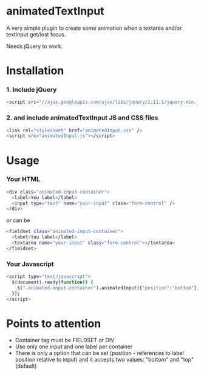 animatedTextInput
============

A very simple plugin to create some animation when a textarea and/or textinput get/lost focus. 

Needs jQuery to work.

Installation
============
### 1. Include jQuery
```bash
<script src="//ajax.googleapis.com/ajax/libs/jquery/1.11.1/jquery.min.js"></script>
```

### 2. and include animatedTextInput JS and CSS files
```bash
<link rel="stylesheet" href="animatedInput.css" />
<script src="animatedInput.js"></script>
```

Usage
============
### Your HTML
```bash
<div class="animated-input-container">
  <label>You label</label>
  <input type="text" name="your-input" class="form-control" />
</div>
```
or can be 
```bash
<fieldset class="animated-input-container">
  <label>You label</label>
  <textarea name="your-input" class="form-control"></textarea>
</fieldset>
```

### Your Javascript
```bash
<script type="text/javascript">
  $(document).ready(function() {
    $(".animated-input-container").animatedInput({"position":"bottom"});
  });
</script>
```

Points to attention
============
- Container tag must be FIELDSET or DIV
- Use only one input and one label per container
- There is only a option that can be set (position - references to label position relative to input) and it accepts two values: "bottom" and "top" (default)
